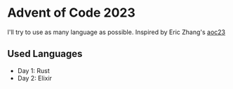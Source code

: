 # Advent of Code 2023

I'll try to use as many language as possible. Inspired by Eric Zhang's [aoc23](https://github.com/ekzhang/aoc23-alpha/)

## Used Languages
- Day 1: Rust
- Day 2: Elixir